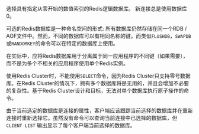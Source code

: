 选择具有指定从零开始的数值索引的Redis逻辑数据库。
新连接总是使用数据库0。

可选的Redis数据库是一种命名空间的形式: 所有数据库仍然存储在同一个RDB / AOF文件中。然而，不同的数据库可以有相同名称的键，而类似`FLUSHDB`，`SWAPDB`或`RANDOMKEY`的命令可以在特定的数据库上使用。

在实际中，应将Redis数据库用于分离属于同一应用程序的不同键（如果需要），而不是为多个不相关的应用程序使用单个Redis实例。

使用Redis Cluster时，不能使用`SELECT`命令，因为Redis Cluster只支持零号数据库。在Redis Cluster的情况下，拥有多个数据库将是无用的，并且会增加不必要的复杂性。基于Redis Cluster设计和目标，无法对单个数据库执行原子操作的命令。

由于当前选定的数据库是连接的属性，客户端应该跟踪当前选择的数据库并在重新连接时重新选择它。虽然没有命令可以查询当前连接中已选择的数据库，但 `CLIENT LIST` 输出显示了每个客户端当前选择的数据库。
